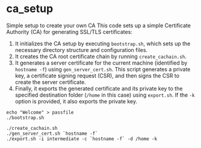 # ca_setup
Simple setup to create your own CA
This code sets up a simple Certificate Authority (CA) for generating SSL/TLS certificates:

1. It initializes the CA setup by executing `bootstrap.sh`, which sets up the necessary directory structure and configuration files.
2. It creates the CA root certificate chain by running `create_cachain.sh`.
3. It generates a server certificate for the current machine (identified by `hostname -f`) using `gen_server_cert.sh`. This script generates a private key, a certificate signing request (CSR), and then signs the CSR to create the server certificate.
4. Finally, it exports the generated certificate and its private key to the specified destination folder (`/home` in this case) using `export.sh`. If the `-k` option is provided, it also exports the private key.

```
echo "Welcome" > passfile
./bootstrap.sh

./create_cachain.sh
./gen_server_cert.sh `hostname -f`
./export.sh -i intermediate -c `hostname -f` -d /home -k
```
